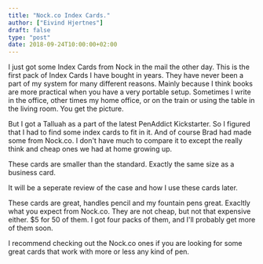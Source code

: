 ```yaml
---
title: "Nock.co Index Cards."
author: ["Eivind Hjertnes"]
draft: false
type: "post"
date: 2018-09-24T10:00:00+02:00
---
```


I just got some Index Cards from Nock in the mail the other day. This is
the first pack of Index Cards I have bought in years. They have never
been a part of my system for many different reasons. Mainly because I
think books are more practical when you have a very portable setup.
Sometimes I write in the office, other times my home office, or on the
train or using the table in the living room. You get the picture.

But I got a Talluah as a part of the latest PenAddict Kickstarter. So I
figured that I had to find some index cards to fit in it. And of course
Brad had made some from Nock.co. I don't have much to compare it to
except the really think and cheap ones we had at home growing up.

These cards are smaller than the standard. Exactly the same size as a
business card.

It will be a seperate review of the case and how I use these cards
later.

These cards are great, handles pencil and my fountain pens great.
Exacltly what you expect from Nock.co. They are not cheap, but not that
expensive either. $5 for 50 of them. I got four packs of them, and I'll
probably get more of them soon.

I recommend checking out the Nock.co ones if you are looking for some
great cards that work with more or less any kind of pen.
